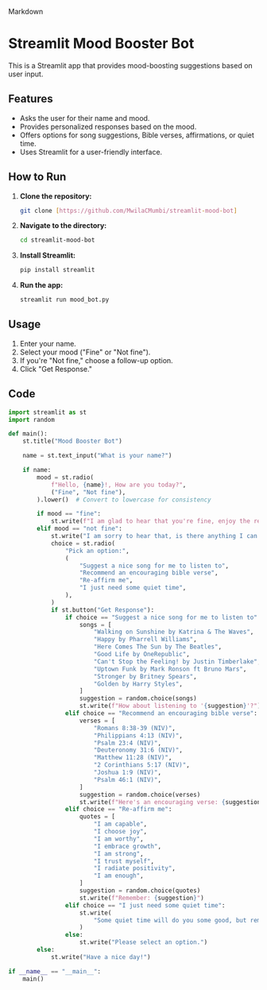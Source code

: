 Markdown

# Streamlit Mood Booster Bot

This is a Streamlit app that provides mood-boosting suggestions based on user input.

## Features

* Asks the user for their name and mood.
* Provides personalized responses based on the mood.
* Offers options for song suggestions, Bible verses, affirmations, or quiet time.
* Uses Streamlit for a user-friendly interface.

## How to Run

1.  **Clone the repository:**
    ```bash
    git clone [https://github.com/MwilaCMumbi/streamlit-mood-bot]
    ```
2.  **Navigate to the directory:**
    ```bash
    cd streamlit-mood-bot
    ```
3.  **Install Streamlit:**
    ```bash
    pip install streamlit
    ```
4.  **Run the app:**
    ```bash
    streamlit run mood_bot.py
    ```

## Usage

1.  Enter your name.
2.  Select your mood ("Fine" or "Not fine").
3.  If you're "Not fine," choose a follow-up option.
4.  Click "Get Response."

## Code

```python
import streamlit as st
import random

def main():
    st.title("Mood Booster Bot")

    name = st.text_input("What is your name?")

    if name:
        mood = st.radio(
            f"Hello, {name}!, How are you today?",
            ("Fine", "Not fine"),
        ).lower()  # Convert to lowercase for consistency

        if mood == "fine":
            st.write(f"I am glad to hear that you're fine, enjoy the rest of your day.")
        elif mood == "not fine":
            st.write("I am sorry to hear that, is there anything I can do to help?")
            choice = st.radio(
                "Pick an option:",
                (
                    "Suggest a nice song for me to listen to",
                    "Recommend an encouraging bible verse",
                    "Re-affirm me",
                    "I just need some quiet time",
                ),
            )
            if st.button("Get Response"):
                if choice == "Suggest a nice song for me to listen to":
                    songs = [
                        "Walking on Sunshine by Katrina & The Waves",
                        "Happy by Pharrell Williams",
                        "Here Comes The Sun by The Beatles",
                        "Good Life by OneRepublic",
                        "Can't Stop the Feeling! by Justin Timberlake",
                        "Uptown Funk by Mark Ronson ft Bruno Mars",
                        "Stronger by Britney Spears",
                        "Golden by Harry Styles",
                    ]
                    suggestion = random.choice(songs)
                    st.write(f"How about listening to '{suggestion}'?")
                elif choice == "Recommend an encouraging bible verse":
                    verses = [
                        "Romans 8:38-39 (NIV)",
                        "Philippians 4:13 (NIV)",
                        "Psalm 23:4 (NIV)",
                        "Deuteronomy 31:6 (NIV)",
                        "Matthew 11:28 (NIV)",
                        "2 Corinthians 5:17 (NIV)",
                        "Joshua 1:9 (NIV)",
                        "Psalm 46:1 (NIV)",
                    ]
                    suggestion = random.choice(verses)
                    st.write(f"Here's an encouraging verse: {suggestion}")
                elif choice == "Re-affirm me":
                    quotes = [
                        "I am capable",
                        "I choose joy",
                        "I am worthy",
                        "I embrace growth",
                        "I am strong",
                        "I trust myself",
                        "I radiate positivity",
                        "I am enough",
                    ]
                    suggestion = random.choice(quotes)
                    st.write(f"Remember: {suggestion}")
                elif choice == "I just need some quiet time":
                    st.write(
                        "Some quiet time will do you some good, but remember I am always here if you need me."
                    )
                else:
                    st.write("Please select an option.")
        else:
            st.write("Have a nice day!")

if __name__ == "__main__":
    main()




